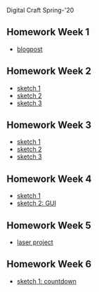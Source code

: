 Digital Craft Spring-'20
## Homework Week 1
* [blogpost](https://portfolio.newschool.edu/tanvimishra/2020/01/27/code-reflection/)

## Homework Week 2
* [sketch 1](https://TanviMishra.github.io/PUFY1225-Digital_Craft/Wk1%20HW)
* [sketch 2]()
* [sketch 3]()

## Homework Week 3
* [sketch 1](https://TanviMishra.github.io/PUFY1225-Digital_Craft/Wk3/Wk3_Pt1_2020_02_09_20_07_46/)
* [sketch 2](https://TanviMishra.github.io/PUFY1225-Digital_Craft/Wk3/Wk3_Pt2_2020_02_11_07_30_52/)
* [sketch 3](https://TanviMishra.github.io/PUFY1225-Digital_Craft/Wk3/Wk3_Pt3_2020_02_11_07_05_56) 

## Homework Week 4
* [sketch 1](https://TanviMishra.github.io/PUFY1225-Digital_Craft/WK4/Generative%20art/)
* [sketch 2: GUI](https://TanviMishra.github.io/PUFY1225-Digital_Craft/WK4/FakeGUI/)


## Homework Week 5
* [laser project](https://portfolio.newschool.edu/tanvimishra/2020/02/28/985/)

## Homework Week 6
* [sketch 1: countdown](https://TanviMishra.github.io/PUFY1225-Digital_Craft/countdown/)
